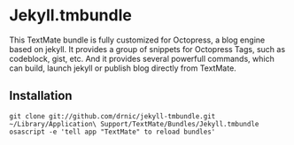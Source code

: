 # Jekyll.tmbundle

This TextMate bundle is fully customized for Octopress, a blog engine based on jekyll.
It provides a group of snippets for Octopress Tags, such as codeblock, gist, etc.
And it provides several powerfull commands, which can build, launch jekyll or publish blog directly from TextMate.
 
## Installation

```
git clone git://github.com/drnic/jekyll-tmbundle.git ~/Library/Application\ Support/TextMate/Bundles/Jekyll.tmbundle
osascript -e 'tell app "TextMate" to reload bundles'
```
